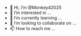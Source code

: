 - 👋 Hi, I’m @Monkey42025
- 👀 I’m interested in ...
- 🌱 I’m currently learning ...
- 💞️ I’m looking to collaborate on ...
- 📫 How to reach me ...

<!---
Monkey42025/Monkey42025 is a ✨ special ✨ repository because its `README.md` (this file) appears on your GitHub profile.
You can click the Preview link to take a look at your changes.
--->

